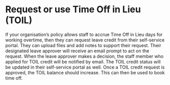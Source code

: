 Request or use Time Off in Lieu (TOIL)
==========

If your organisation’s policy allows staff to accrue Time Off in Lieu days for working overtime, then they can request leave credit from their self-service portal. They can upload files and add notes to support their request. Their designated leave approver will receive an email prompt to act on the request. When the leave approver makes a decision, the staff member who applied for TOIL credit will be notified by email. The TOIL credit status will be updated in their self-service portal as well. Once a TOIL credit request is approved, the TOIL balance should increase. This can then be used to book time off.